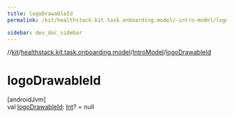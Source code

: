 ```yaml
---
title: logoDrawableId
permalink: /kit/healthstack.kit.task.onboarding.model/-intro-model/logo-drawable-id.html

sidebar: dev_doc_sidebar
---
```

//[kit](../../../index.html)/[healthstack.kit.task.onboarding.model](../index.html)/[IntroModel](index.html)/[logoDrawableId](logo-drawable-id.html)



# logoDrawableId



[androidJvm]\
val [logoDrawableId](logo-drawable-id.html): [Int](https://kotlinlang.org/api/latest/jvm/stdlib/kotlin/-int/index.html)? = null




